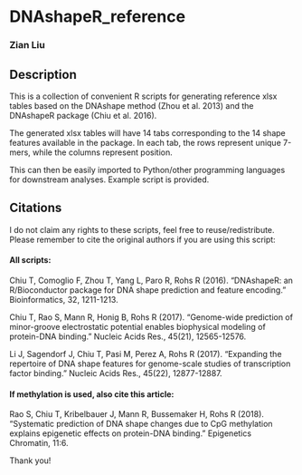 # DNAshapeR_reference
### Zian Liu


## Description

This is a collection of convenient R scripts for generating reference xlsx tables based on the DNAshape method (Zhou et al. 2013) and the DNAshapeR package (Chiu et al. 2016). 

The generated xlsx tables will have 14 tabs corresponding to the 14 shape features available in the package. In each tab, the rows represent unique 7-mers, while the columns represent position. 

This can then be easily imported to Python/other programming languages for downstream analyses. Example script is provided.


## Citations

I do not claim any rights to these scripts, feel free to reuse/redistribute. Please remember to cite the original authors if you are using this script:

#### All scripts:

Chiu T, Comoglio F, Zhou T, Yang L, Paro R, Rohs R (2016). “DNAshapeR: an R/Bioconductor package for DNA shape prediction and feature encoding.” Bioinformatics, 32, 1211-1213.

Chiu T, Rao S, Mann R, Honig B, Rohs R (2017). “Genome-wide prediction of minor-groove electrostatic potential enables biophysical modeling of protein-DNA binding.” Nucleic Acids Res., 45(21), 12565-12576.

Li J, Sagendorf J, Chiu T, Pasi M, Perez A, Rohs R (2017). “Expanding the repertoire of DNA shape features for genome-scale studies of transcription factor binding.” Nucleic Acids Res., 45(22), 12877-12887.

#### If methylation is used, also cite this article:
Rao S, Chiu T, Kribelbauer J, Mann R, Bussemaker H, Rohs R (2018). “Systematic prediction of DNA shape changes due to CpG methylation explains epigenetic effects on protein-DNA binding.” Epigenetics Chromatin, 11:6.

Thank you!
